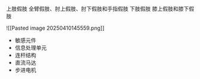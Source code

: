 

上肢假肢
	全臂假肢、肘上假肢、肘下假肢和手指假肢
下肢假肢
	膝上假肢和膝下假肢



![[Pasted image 20250410145559.png]]

- 敏感元件
- 信息处理单元
- 连杆结构
- 直流马达
- 步进电机